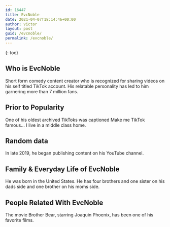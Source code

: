 ```yaml
---
id: 16447
title: EvcNoble
date: 2021-04-07T18:14:46+00:00
author: victor
layout: post
guid: /evcnoble/
permalink: /evcnoble/
---
```



{: toc}


## Who is EvcNoble



Short form comedy content creator who is recognized for sharing videos on his self titled TikTok account. His relatable personality has led to him garnering more than 7 million fans.

                
                
                
## Prior to Popularity



One of his oldest archived TikToks was captioned Make me TikTok famous&#8230; I live in a middle class home.

                
                
                
## Random data



In late 2019, he began publishing content on his YouTube channel.

                
                
                
## Family & Everyday Life of EvcNoble



He was born in the United States. He has four brothers and one sister on his dads side and one brother on his moms side.

                
                
                
## People Related With EvcNoble



The movie Brother Bear, starring Joaquin Phoenix, has been one of his favorite films.

                
              
            
          
          
          